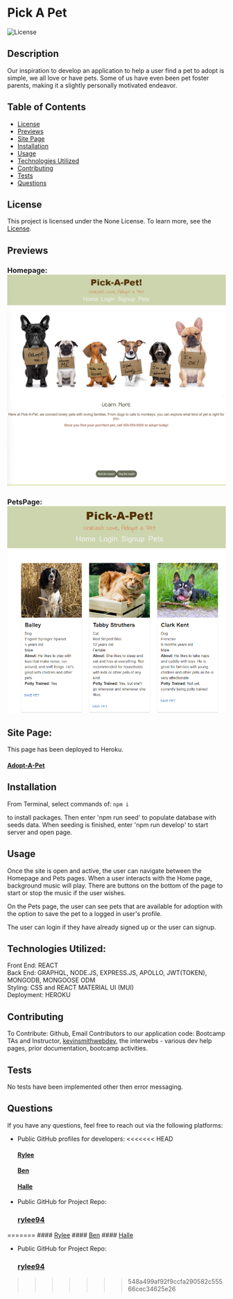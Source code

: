 # Pick A Pet

![License](https://img.shields.io/badge/license-None-green.svg)

## Description

Our inspiration to develop an application to help a user find a pet to adopt is simple, we all love or have pets. Some of us have even been pet foster parents, making it a slightly personally motivated endeavor.

## Table of Contents

- [License](#license)
- [Previews](#previews)
- [Site Page](#herokusite)
- [Installation](#installation)
- [Usage](#usage)
- [Technologies Utilized](#technologies)
- [Contributing](#contributing)
- [Tests](#tests)
- [Questions](#questions)

## License

This project is licensed under the None License. To learn more, see the [License](https://opensource.org/licenses/None).

## Previews

### Homepage: ![Homepage](./assets/images/Homepage.png)

### PetsPage: ![PetsPage](./assets/images/PetsPage.png)

## Site Page:

This page has been deployed to Heroku.

#### [Adopt-A-Pet](https://afternoon-bayou-77804-936b59c53f0d.herokuapp.com/home)

## Installation

From Terminal, select commands of:
`npm i`

to install packages. Then enter 'npm run seed' to populate database with seeds data. When seeding is finished, enter 'npm run develop' to start server and open page.

## Usage

Once the site is open and active, the user can navigate between the Homepage and Pets pages. When a user interacts with the Home page, background music will play. There are buttons on the bottom of the page to start or stop the music if the user wishes.

On the Pets page, the user can see pets that are available for adoption with the option to save the pet to a logged in user's profile.

The user can login if they have already signed up or the user can signup.

## Technologies Utilized:

Front End: REACT
<br>
Back End: GRAPHQL, NODE.JS, EXPRESS.JS, APOLLO, JWT(TOKEN), MONGODB, MONGOOSE ODM
<br>
Styling: CSS and REACT MATERIAL UI (MUI)
<br>
Deployment: HEROKU

## Contributing

To Contribute: Github, Email
Contributors to our application code: Bootcamp TAs and Instructor, [kevinsmithwebdev](https://github.com/kevinsmithwebdev), the interwebs - various dev help pages, prior documentation, bootcamp activities.

## Tests

No tests have been implemented other then error messaging.

## Questions

If you have any questions, feel free to reach out via the following platforms:

- Public GitHub profiles for developers:
<<<<<<< HEAD
  #### [Rylee](github.com/Rylee94)
  #### [Ben](github.com/bennyleemn)
  #### [Halle](github.com/halleklum)
- Public GitHub for Project Repo:
  ### [rylee94](https://github.com/Rylee94/pet-adoption)
=======
    #### [Rylee](https://github.com/Rylee94)
    #### [Ben](https://github.com/bennyleemn)
    #### [Halle](https://github.com/halleklum)
- Public GitHub for Project Repo: 
    ### [rylee94](https://github.com/Rylee94/pet-adoption)
>>>>>>> 548a499af92f9ccfa290582c55566cec34625e26
